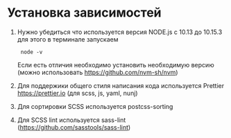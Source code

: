 # Установка зависимостей

1. Нужно убедиться что используется версия NODE.js c 10.13 до 10.15.3 для этого в терминале запускаем

        node -v

    Если есть отличия необходимо установить необходимую версию (можно использовать https://github.com/nvm-sh/nvm)

2. Для поддержики общего стиля написания кода используется Prettier https://prettier.io (для scss, js, yaml, nunj)

3. Для сортировки SCSS используется postcss-sorting

4. Для SCSS lint используется sass-lint (https://github.com/sasstools/sass-lint)
